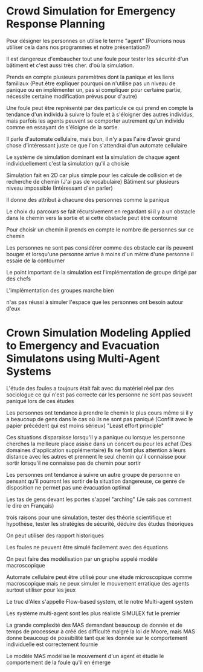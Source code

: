 <!-- vim: set spell spelllang=fr: -->

# Crowd Simulation for Emergency Response Planning

Pour désigner les personnes on utilise le terme "agent" (Pourrions nous utiliser
cela dans nos programmes et notre présentation?)

Il est dangereux d'embaucher tout une foule pour tester les sécurité d'un bâtiment
et c'est aussi très cher. d'où la simulation.

Prends en compte plusieurs paramètres dont la panique et les liens familiaux
(Peut être expliquer pourquoi on n'utilise pas un niveau de panique ou en implémenter un,
pas si compliquer pour certaine partie, nécessite certaine modification prévus pour d'autre)

Une foule peut être représenté par des particule ce qui prend en compte la tendance d'un
individu à suivre la foule et à s'éloigner des autres individus, mais parfois
les agents peuvent se comporter autrement qu'un individu comme en essayant de s'éloigne
de la sortie.

Il parle d'automate cellulaire, mais bon, il n'y a pas l'aire d'avoir grand chose d'intéressant
juste ce que l'on s'attendrai d'un automate cellulaire

Le système de simulation dominant est la simulation de chaque agent individuellement c'est la
simulation qu'il a choisie

Simulation fait en 2D car plus simple pour les calcule de collision et de recherche de chemin
(J'ai pas de vocabulaire) Bâtiment sur plusieurs niveau impossible (Intéressant d'en parler)

Il donne des attribut à chacune des personnes comme la panique

Le choix du parcours se fait récursivement en regardant si il y a un obstacle dans le chemin vers
la sortie et si cette obstacle peut être contourné

Pour choisir un chemin il prends en compte le nombre de personnes sur ce chemin

Les personnes ne sont pas considérer comme des obstacle car ils peuvent bouger et lorsqu'une
personne arrive à moins d'un mètre d'une personne il essaie de la contourner

Le point important de la simulation est l'implémentation de groupe dirigé par des chefs

L'implémentation des groupes marche bien

n'as pas réussi à simuler l'espace que les personnes ont besoin autour d'eux

# Crown Simulation Modeling Applied to Emergency and Evacuation Simulatons using Multi-Agent Systems

L'étude des foules a toujours était fait avec du matériel réel par des sociologue ce qui n'est pas correcte
car les personne ne sont pas souvent paniqué lors de ces études

Les personnes ont tendance à prendre le chemin le plus cours même si il y a beaucoup de gens dans le cas
où ils ne sont pas paniqué  (Conflit avec le papier précédent qui est moins sérieux) "Least effort principle"

Ces situations disparaisse lorsqu'il y a panique ou lorsque les personne cherches la meilleure place assise
dans un concert ou pour les achat (Des domaines d'application supplémentaire) Ils ne font plus attention
à leurs distance avec les autres et prennent le seul chemin qu'il connaisse pour sortir lorsqu'il ne
connaisse pas de chemin pour sortir

Les personnes ont tendance à suivre un autre groupe de personne en pensant qu'il pourront les sortir de
la situation dangereuse, ce genre de disposition ne permet pas une évacuation optimal

Les tas de gens devant les portes s'appel "arching" (Je sais pas comment le dire en Français)

trois raisons pour une simulation, tester des théorie scientifique et hypothèse, tester les
stratégies de sécurité, déduire des études théoriques

On peut utiliser des rapport historiques

Les foules ne peuvent être simulé facilement avec des équations

On peut faire des modélisation par un graphe appelé modèle macroscopique

Automate cellulaire peut être utilisé pour une étude microscopique comme macroscopique mais ne
peux simuler le mouvement erratique des agents surtout utiliser pour les jeux 

Le truc d'Alex s'appelle Flow-based system, et le notre Multi-agent system

Les système multi-agent sont les plus réaliste SIMULEX fut le premier 

La grande complexité des MAS demandant beaucoup de donnée et de temps de processeur
à créé des difficulté malgré la loi de Moore, mais MAS donne beaucoup de possibilité
tant que les donnée sur le comportement individuelle est correctement fournie

Le modèle MAS modélise le mouvement d'un agent et étudie le comportement de la foule
qu'il en émerge
